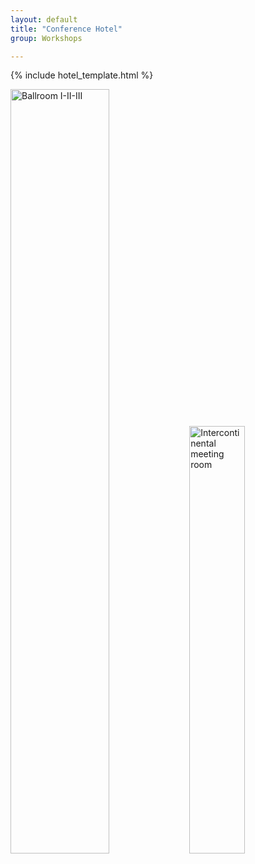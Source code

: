 ```yaml
---
layout: default
title: "Conference Hotel"
group: Workshops

---
```

{% include hotel_template.html %}

<div class="imagetext">
    <img src="{{ site.baseurl }}/images/hotels/Ballroom I-II-III.jpg" style="width:56%;" alt="Ballroom I-II-III" />
    <img src="{{ site.baseurl }}/images/hotels/Inter_meeting002.JPG" style="width:41.9%;" alt="Intercontinental meeting room" />
</div>